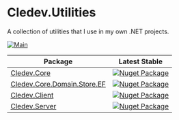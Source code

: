 # Cledev.Utilities
A collection of utilities that I use in my own .NET projects.

[![Main](https://github.com/Cledev-Limited/Cledev.Utilities/actions/workflows/main.yml/badge.svg)](https://github.com/Cledev-Limited/Cledev.Utilities/actions/workflows/main.yml)

| Package                                                                   | Latest Stable                                                                                                                     |
|---------------------------------------------------------------------------|-----------------------------------------------------------------------------------------------------------------------------------|
| [Cledev.Core](https://www.nuget.org/packages/Cledev.Core)                 | [![Nuget Package](https://img.shields.io/badge/nuget-3.1.0-blue.svg)](https://www.nuget.org/packages/Cledev.Core)                 |
| [Cledev.Core.Domain.Store.EF](https://www.nuget.org/packages/Cledev.Core.Domain.Store.EF) | [![Nuget Package](https://img.shields.io/badge/nuget-3.1.0-blue.svg)](https://www.nuget.org/packages/Cledev.Core.Domain.Store.EF) |
| [Cledev.Client](https://www.nuget.org/packages/Cledev.Client)             | [![Nuget Package](https://img.shields.io/badge/nuget-3.1.0-blue.svg)](https://www.nuget.org/packages/Cledev.Client)               |
| [Cledev.Server](https://www.nuget.org/packages/Cledev.Server)             | [![Nuget Package](https://img.shields.io/badge/nuget-3.1.0-blue.svg)](https://www.nuget.org/packages/Cledev.Server)               |
~~~~~~~~